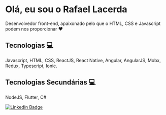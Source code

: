 # Olá, eu sou o Rafael Lacerda

Desenvolvedor front-end, apaixonado pelo que o HTML, CSS e Javascript podem nos proporcionar :heart:

## Tecnologias 💻 

Javascript, HTML, CSS, ReactJS, React Native, Angular, AngularJS, Mobx, Redux, Typescript, Ionic.

## Tecnologias Secundárias 💻 

NodeJS, Flutter, C#

[![Linkedin Badge](https://img.shields.io/badge/-rafaellacerda-blue?style=flat-square&logo=Linkedin&logoColor=white&link=https://linkedin.com/in/rafaelcastrolacerda)](https://linkedin.com/in/rafaelcastrolacerda) 
